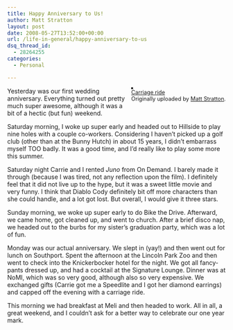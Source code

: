 ```yaml
---
title: Happy Anniversary to Us!
author: Matt Stratton
layout: post
date: 2008-05-27T13:52:00+00:00
url: /life-in-general/happy-anniversary-to-us
dsq_thread_id:
  - 28264255
categories:
  - Personal

---
```

<div style="float:right;margin-left:10px;margin-bottom:10px;">
  <a href="http://www.flickr.com/photos/mugsy/2528611802/" title="photo sharing"><img src="http://farm3.static.flickr.com/2122/2528611802_b9a92a1493_m.jpg" alt="" style="border:solid 2px #000000;" /></a> <br /> <span style="font-size:.9em;margin-top:0;"> <a href="http://www.flickr.com/photos/mugsy/2528611802/">Carriage ride</a> <br /> Originally uploaded by <a href="http://www.flickr.com/people/mugsy/">Matt Stratton</a>. </span>
</div>

Yesterday was our first wedding anniversary. Everything turned out pretty much super awesome, although it was a bit of a hectic (but fun) weekend.

Saturday morning, I woke up super early and headed out to Hillside to play nine holes with a couple co-workers. Considering I haven&#8217;t picked up a golf club (other than at the Bunny Hutch) in about 15 years, I didn&#8217;t embarrass myself TOO badly. It was a good time, and I&#8217;d really like to play some more this summer.

Saturday night Carrie and I rented _Juno_ from On Demand. I barely made it through (because I was tired, not any reflection upon the film). I definitely feel that it did not live up to the hype, but it was a sweet little movie and very funny. I think that Diablo Cody definitely bit off more characters than she could handle, and a lot got lost. But overall, I would give it three stars.

Sunday morning, we woke up super early to do Bike the Drive. Afterward, we came home, got cleaned up, and went to church. After a brief disco nap, we headed out to the burbs for my sister&#8217;s graduation party, which was a lot of fun. 

Monday was our actual anniversary. We slept in (yay!) and then went out for lunch on Southport. Spent the afternoon at the Lincoln Park Zoo and then went to check into the Knickerbocker hotel for the night. We got all fancy-pants dressed up, and had a cocktail at the Signature Lounge. Dinner was at NoMI, which was so very good, although also so very expensive. We exchanged gifts (Carrie got me a Speedlite and I got her diamond earrings) and capped off the evening with a carriage ride.

This morning we had breakfast at Meli and then headed to work. All in all, a great weekend, and I couldn&#8217;t ask for a better way to celebrate our one year mark.